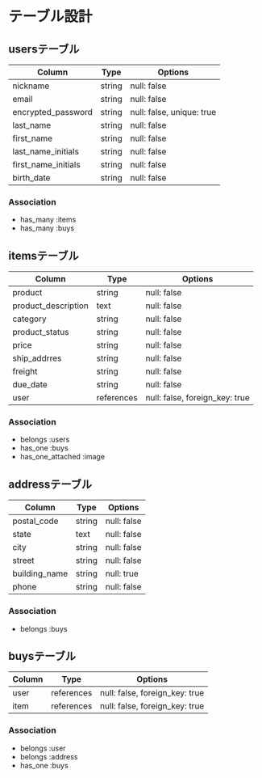 # テーブル設計

## usersテーブル

| Column              | Type   | Options                   |
| ------------------- | ------ | ------------------------- |
| nickname            | string | null: false               |
| email               | string | null: false               |
| encrypted_password  | string | null: false, unique: true |
| last_name           | string | null: false               |
| first_name          | string | null: false               |
| last_name_initials  | string | null: false               |
| first_name_initials | string | null: false               |
| birth_date          | string | null: false               |

### Association
- has_many :items
- has_many :buys


## itemsテーブル

| Column              | Type       | Options     |
| ------------------- | -----------| ----------- |
| product             | string     | null: false |
| product_description | text       | null: false |
| category            | string     | null: false |
| product_status      | string     | null: false |
| price               | string     | null: false |
| ship_addrres        | string     | null: false |
| freight             | string     | null: false |
| due_date            | string     | null: false |
| user                | references | null: false, foreign_key: true |

### Association
- belongs :users
- has_one :buys
- has_one_attached :image

## addressテーブル

| Column              | Type       | Options     |
| ------------------- | -----------| ----------- |
| postal_code         | string     | null: false |
| state               | text       | null: false |
| city                | string     | null: false |
| street              | string     | null: false |
| building_name       | string     | null: true  |
| phone               | string     | null: false |

### Association

- belongs :buys

## buysテーブル

| Column              | Type       | Options                        |
| ------------------- | -----------| ------------------------------ |
| user                | references | null: false, foreign_key: true |
| item                | references | null: false, foreign_key: true |

### Association

- belongs :user
- belongs :address
- has_one :buys